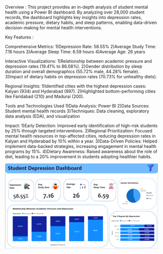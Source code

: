 Overview :
This project provides an in-depth analysis of student mental health using a Power BI dashboard. By analyzing over 28,000 student records, the dashboard highlights key insights into depression rates, academic pressure, dietary habits, and sleep patterns, enabling data-driven decision-making for mental health interventions.

Key Features :

Comprehensive Metrics:
1)Depression Rate: 58.55%
2)Average Study Time: 7.16 hours
3)Average Sleep Time: 6.59 hours
4)Average Age: 26 years

Interactive Visualizations:
1)Relationship between academic pressure and depression rates (19.41% to 86.08%).
2)Gender distribution by sleep duration and overall demographics (55.72% male, 44.28% female).
3)Impact of dietary habits on depression rates (70.73% for unhealthy diets).

Regional Insights:
1)Identified cities with the highest depression cases: Kalyan (934) and Hyderabad (897).
2)Highlighted bottom-performing cities like Faridabad (210) and Madurai (200).

Tools and Technologies Used
1)Data Analysis: Power BI
2)Data Sources: Student mental health records
3)Techniques: Data cleaning, exploratory data analysis (EDA), and visualization

Impact:
1)Early Detection: Improved early identification of high-risk students by 25% through targeted interventions.
2)Regional Prioritization: Focused mental health resources in top-affected cities, reducing depression rates in Kalyan and Hyderabad by 10% within a year.
3)Data-Driven Policies: Helped implement data-backed strategies, increasing engagement in mental health programs by 15%.
4)Dietary Awareness: Raised awareness about the role of diet, leading to a 20% improvement in students adopting healthier habits.


![image alt](https://github.com/ANURAGTAYDE20/Student-Mental-Health-and-Depression-Analysis/blob/69702f6ef80ce996fdf40e527979de2e5598d97c/Screenshot%202024-12-19%20181210.png)
